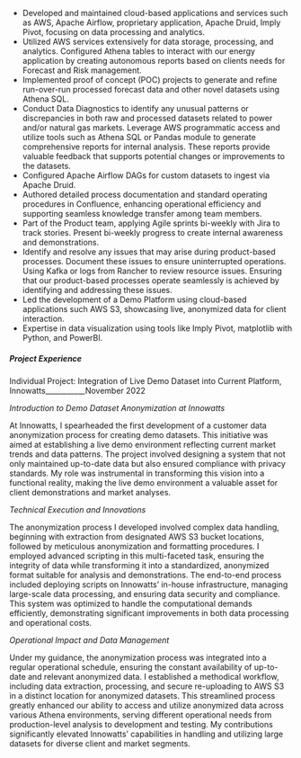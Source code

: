 - Developed and maintained cloud-based applications and services such as AWS, Apache Airflow, proprietary application, Apache
Druid, Imply Pivot, focusing on data processing and analytics.
- Utilized AWS services extensively for data storage, processing, and analytics. Configured Athena tables to interact with our energy
application by creating autonomous reports based on clients needs for Forecast and Risk management.
- Implemented proof of concept (POC) projects to generate and refine run-over-run processed forecast data and other novel datasets
using Athena SQL.
- Conduct Data Diagnostics to identify any unusual patterns or discrepancies in both raw and processed datasets related to power
and/or natural gas markets. Leverage AWS programmatic access and utilize tools such as Athena SQL or Pandas module to
generate comprehensive reports for internal analysis. These reports provide valuable feedback that supports potential changes or
improvements to the datasets.
- Configured Apache Airflow DAGs for custom datasets to ingest via Apache Druid.
- Authored detailed process documentation and standard operating procedures in Confluence, enhancing operational efficiency and
supporting seamless knowledge transfer among team members.
- Part of the Product team, applying Agile sprints bi-weekly with Jira to track stories. Present bi-weekly progress to create internal
awareness and demonstrations.
- Identify and resolve any issues that may arise during product-based processes. Document these issues to ensure uninterrupted
operations. Using Kafka or logs from Rancher to review resource issues. Ensuring that our product-based processes operate
seamlessly is achieved by identifying and addressing these issues.
- Led the development of a Demo Platform using cloud-based applications such AWS S3, showcasing live, anonymized data for
client interaction.
- Expertise in data visualization using tools like Imply Pivot, matplotlib with Python, and PowerBI.

##### Project Experience
Individual Project: Integration of Live Demo Dataset into Current Platform, Innowatts___________November 2022

*Introduction to Demo Dataset Anonymization at Innowatts*

At Innowatts, I spearheaded the first development of a customer data anonymization process for creating demo datasets. This initiative was aimed at establishing a live demo environment reflecting current market trends and data patterns. The project involved designing a system that not only maintained up-to-date data but also ensured compliance with privacy standards. My role was instrumental in transforming this vision into a functional reality, making the live demo environment a valuable asset for client demonstrations and market analyses.

*Technical Execution and Innovations*

The anonymization process I developed involved complex data handling, beginning with extraction from designated AWS S3 bucket locations, followed by meticulous anonymization and formatting procedures. I employed advanced scripting in this multi-faceted task, ensuring the integrity of data while transforming it into a standardized, anonymized format suitable for analysis and demonstrations. The end-to-end process included deploying scripts on Innowatts’ in-house infrastructure, managing large-scale data processing, and ensuring data security and compliance. This system was optimized to handle the computational demands efficiently, demonstrating significant improvements in both data processing and operational costs.

*Operational Impact and Data Management*

Under my guidance, the anonymization process was integrated into a regular operational schedule, ensuring the constant availability of up-to-date and relevant anonymized data. I established a methodical workflow, including data extraction, processing, and secure re-uploading to AWS S3 in a distinct location for anonymized datasets. This streamlined process greatly enhanced our ability to access and utilize anonymized data across various Athena environments, serving different operational needs from production-level analysis to development and testing. My contributions significantly elevated Innowatts’ capabilities in handling and utilizing large datasets for diverse client and market segments.
